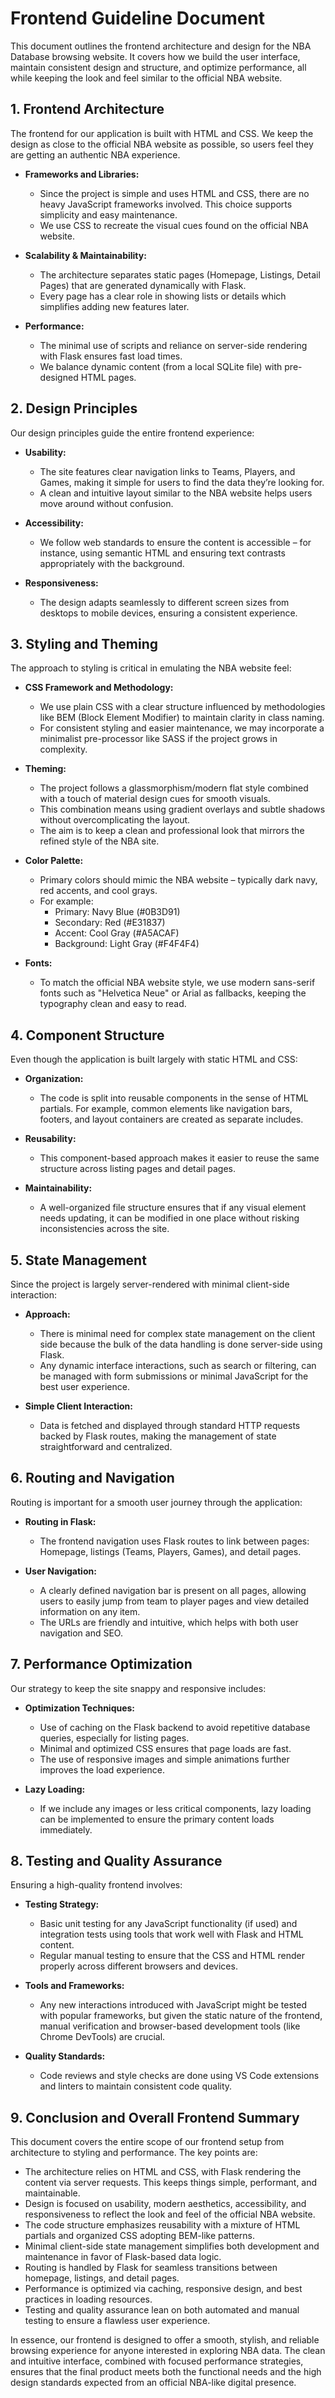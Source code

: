 # Frontend Guideline Document

This document outlines the frontend architecture and design for the NBA Database browsing website. It covers how we build the user interface, maintain consistent design and structure, and optimize performance, all while keeping the look and feel similar to the official NBA website.

## 1. Frontend Architecture

The frontend for our application is built with HTML and CSS. We keep the design as close to the official NBA website as possible, so users feel they are getting an authentic NBA experience.

- **Frameworks and Libraries:**
  - Since the project is simple and uses HTML and CSS, there are no heavy JavaScript frameworks involved. This choice supports simplicity and easy maintenance.
  - We use CSS to recreate the visual cues found on the official NBA website.

- **Scalability & Maintainability:**
  - The architecture separates static pages (Homepage, Listings, Detail Pages) that are generated dynamically with Flask. 
  - Every page has a clear role in showing lists or details which simplifies adding new features later.
  
- **Performance:**
  - The minimal use of scripts and reliance on server-side rendering with Flask ensures fast load times. 
  - We balance dynamic content (from a local SQLite file) with pre-designed HTML pages.

## 2. Design Principles

Our design principles guide the entire frontend experience:

- **Usability:**
  - The site features clear navigation links to Teams, Players, and Games, making it simple for users to find the data they’re looking for.
  - A clean and intuitive layout similar to the NBA website helps users move around without confusion.
  
- **Accessibility:**
  - We follow web standards to ensure the content is accessible – for instance, using semantic HTML and ensuring text contrasts appropriately with the background.
  
- **Responsiveness:**
  - The design adapts seamlessly to different screen sizes from desktops to mobile devices, ensuring a consistent experience.

## 3. Styling and Theming

The approach to styling is critical in emulating the NBA website feel:

- **CSS Framework and Methodology:**
  - We use plain CSS with a clear structure influenced by methodologies like BEM (Block Element Modifier) to maintain clarity in class naming.
  - For consistent styling and easier maintenance, we may incorporate a minimalist pre-processor like SASS if the project grows in complexity.

- **Theming:**
  - The project follows a glassmorphism/modern flat style combined with a touch of material design cues for smooth visuals.
  - This combination means using gradient overlays and subtle shadows without overcomplicating the layout.
  - The aim is to keep a clean and professional look that mirrors the refined style of the NBA site.

- **Color Palette:**
  - Primary colors should mimic the NBA website – typically dark navy, red accents, and cool grays.
  - For example:
    - Primary: Navy Blue (#0B3D91)
    - Secondary: Red (#E31837)
    - Accent: Cool Gray (#A5ACAF)
    - Background: Light Gray (#F4F4F4)

- **Fonts:**
  - To match the official NBA website style, we use modern sans-serif fonts such as "Helvetica Neue" or Arial as fallbacks, keeping the typography clean and easy to read.

## 4. Component Structure

Even though the application is built largely with static HTML and CSS:

- **Organization:**
  - The code is split into reusable components in the sense of HTML partials. For example, common elements like navigation bars, footers, and layout containers are created as separate includes.
  
- **Reusability:**
  - This component-based approach makes it easier to reuse the same structure across listing pages and detail pages.
  
- **Maintainability:**
  - A well-organized file structure ensures that if any visual element needs updating, it can be modified in one place without risking inconsistencies across the site.

## 5. State Management

Since the project is largely server-rendered with minimal client-side interaction:

- **Approach:**
  - There is minimal need for complex state management on the client side because the bulk of the data handling is done server-side using Flask.
  - Any dynamic interface interactions, such as search or filtering, can be managed with form submissions or minimal JavaScript for the best user experience.

- **Simple Client Interaction:**
  - Data is fetched and displayed through standard HTTP requests backed by Flask routes, making the management of state straightforward and centralized.

## 6. Routing and Navigation

Routing is important for a smooth user journey through the application:

- **Routing in Flask:**
  - The frontend navigation uses Flask routes to link between pages: Homepage, listings (Teams, Players, Games), and detail pages.
  
- **User Navigation:**
  - A clearly defined navigation bar is present on all pages, allowing users to easily jump from team to player pages and view detailed information on any item.
  - The URLs are friendly and intuitive, which helps with both user navigation and SEO.

## 7. Performance Optimization

Our strategy to keep the site snappy and responsive includes:

- **Optimization Techniques:**
  - Use of caching on the Flask backend to avoid repetitive database queries, especially for listing pages.
  - Minimal and optimized CSS ensures that page loads are fast.
  - The use of responsive images and simple animations further improves the load experience.
  
- **Lazy Loading:**
  - If we include any images or less critical components, lazy loading can be implemented to ensure the primary content loads immediately.

## 8. Testing and Quality Assurance

Ensuring a high-quality frontend involves:

- **Testing Strategy:**
  - Basic unit testing for any JavaScript functionality (if used) and integration tests using tools that work well with Flask and HTML content.
  - Regular manual testing to ensure that the CSS and HTML render properly across different browsers and devices.

- **Tools and Frameworks:**
  - Any new interactions introduced with JavaScript might be tested with popular frameworks, but given the static nature of the frontend, manual verification and browser-based development tools (like Chrome DevTools) are crucial.

- **Quality Standards:**
  - Code reviews and style checks are done using VS Code extensions and linters to maintain consistent code quality.

## 9. Conclusion and Overall Frontend Summary

This document covers the entire scope of our frontend setup from architecture to styling and performance. The key points are:

- The architecture relies on HTML and CSS, with Flask rendering the content via server requests. This keeps things simple, performant, and maintainable.
- Design is focused on usability, modern aesthetics, accessibility, and responsiveness to reflect the look and feel of the official NBA website.
- The code structure emphasizes reusability with a mixture of HTML partials and organized CSS adopting BEM-like patterns.
- Minimal client-side state management simplifies both development and maintenance in favor of Flask-based data logic.
- Routing is handled by Flask for seamless transitions between homepage, listings, and detail pages.
- Performance is optimized via caching, responsive design, and best practices in loading resources.
- Testing and quality assurance lean on both automated and manual testing to ensure a flawless user experience.

In essence, our frontend is designed to offer a smooth, stylish, and reliable browsing experience for anyone interested in exploring NBA data. The clean and intuitive interface, combined with focused performance strategies, ensures that the final product meets both the functional needs and the high design standards expected from an official NBA-like digital presence.
